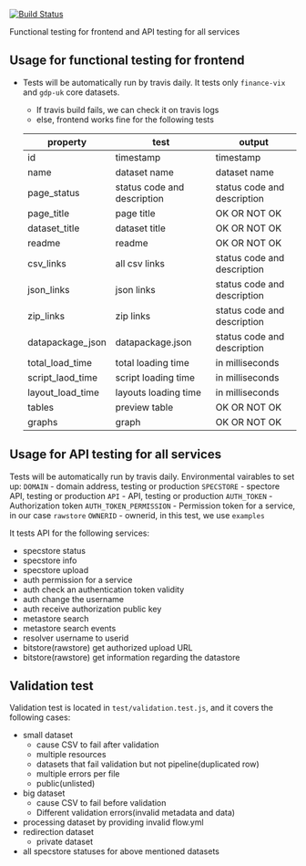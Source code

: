 [![Build Status](https://travis-ci.org/datahq/frontend-functional-tests.svg?branch=master)](https://travis-ci.org/datahq/frontend-functional-tests)

Functional testing for frontend and API testing for all services

## Usage for functional testing for frontend

* Tests will be automatically run by travis daily. It tests only `finance-vix` and `gdp-uk` core datasets.
  * If travis build fails, we can check it on travis logs
  * else, frontend works fine for the following tests

  | property | test | output |
  | -------- | -------- | -------- |
  | id | timestamp | timestamp |
  | name | dataset name | dataset name |
  | page_status | status code and description | status code and description |
  | page_title | page title | OK OR NOT OK |
  | dataset_title | dataset title | OK OR NOT OK |
  | readme | readme | OK OR NOT OK |
  | csv_links | all csv links  | status code and description |
  | json_links | json links | status code and description |
  | zip_links | zip links | status code and description |
  | datapackage_json | datapackage.json | status code and description |
  | total_load_time | total loading time | in milliseconds |
  | script_laod_time | script loading time | in milliseconds |
  | layout_load_time | layouts loading time | in milliseconds |
  | tables | preview table | OK OR NOT OK |
  | graphs | graph | OK OR NOT OK |
  
## Usage for API testing for all services

Tests will be automatically run by travis daily.
Environmental vairables to set up:
`DOMAIN` - domain address, testing or production
`SPECSTORE` - spectore API, testing or production
`API` - API, testing or production
`AUTH_TOKEN` - Authorization token
`AUTH_TOKEN_PERMISSION` - Permission token for a service, in our case `rawstore`
`OWNERID` - ownerid, in this test, we use `examples`

It tests API for the following services:
* specstore status
* specstore info
* specstore upload
* auth permission for a service
* auth check an authentication token validity
* auth change the username
* auth receive authorization public key
* metastore search
* metastore search events
* resolver username to userid
* bitstore(rawstore) get authorized upload URL
* bitstore(rawstore) get information regarding the datastore

## Validation test 

Validation test is located in `test/validation.test.js`, and it covers the following cases:
* small dataset
  * cause CSV to fail after validation
  * multiple resources
  * datasets that fail validation but not pipeline(duplicated row)
  * multiple errors per file
  * public(unlisted) 
* big dataset
  * cause CSV to fail before validation
  * Different validation errors(invalid metadata and data)
* processing dataset by providing invalid flow.yml
* redirection dataset
  * private dataset
* all specstore statuses for above mentioned datasets


